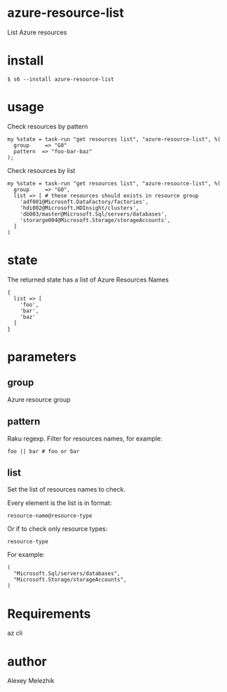 # azure-resource-list

List Azure resources

# install

    $ s6 --install azure-resource-list

# usage


Check resources by pattern

    my %state = task-run "get resources list", "azure-resource-list", %(
      group     => "G0"
      pattern  => "foo-bar-baz"
    );


Check resources by list

    my %state = task-run "get resources list", "azure-resource-list", %(
      group     => "G0",
      list => [ # these resources should exists in resource group
        'adf001@Microsoft.DataFactory/factories',
        'hdi002@Microsoft.HDInsight/clusters',
        'db003/master@Microsoft.Sql/servers/databases',
        'storarge004@Microsoft.Storage/storageAccounts',
      ]
    )

# state

The returned state has a list of Azure Resources Names

    {
      list => [
        'foo',
        'bar',
        'baz'
      ]
    }


# parameters

## group

Azure resource group

## pattern

Raku regexp. Filter for resources names, for example:

    foo || bar # foo or bar

## list

Set the list of resources names to check.

Every element is the list is in format:

    resource-name@resource-type

Or if  to check only resource types:

    resource-type

For example:

    (
      "Microsoft.Sql/servers/databases",
      "Microsoft.Storage/storageAccounts",
    )

# Requirements

az cli

# author

Alexey Melezhik


